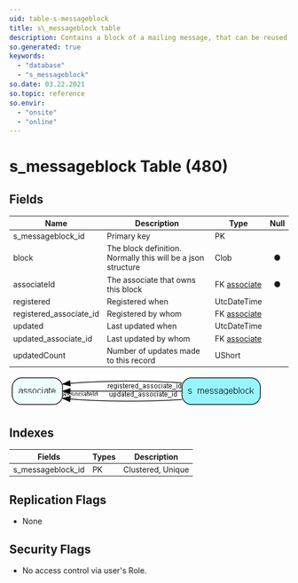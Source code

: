 ```yaml
---
uid: table-s-messageblock
title: s\_messageblock table
description: Contains a block of a mailing message, that can be reused in a mailing
so.generated: true
keywords:
  - "database"
  - "s_messageblock"
so.date: 03.22.2021
so.topic: reference
so.envir:
  - "onsite"
  - "online"
---
```


# s\_messageblock Table (480)

## Fields

| Name | Description | Type | Null |
|------|-------------|------|:----:|
|s\_messageblock\_id|Primary key|PK| |
|block|The block definition. Normally this will be a json structure|Clob|&#x25CF;|
|associateId|The associate that owns this block|FK [associate](associate.md)|&#x25CF;|
|registered|Registered when|UtcDateTime| |
|registered\_associate\_id|Registered by whom|FK [associate](associate.md)| |
|updated|Last updated when|UtcDateTime| |
|updated\_associate\_id|Last updated by whom|FK [associate](associate.md)| |
|updatedCount|Number of updates made to this record|UShort| |


![s_messageblock table relationship diagram](./media/s_messageblock.png)

## Indexes

| Fields | Types | Description |
|--------|-------|-------------|
|s\_messageblock\_id |PK |Clustered, Unique |

## Replication Flags

* None

## Security Flags

* No access control via user's Role.

